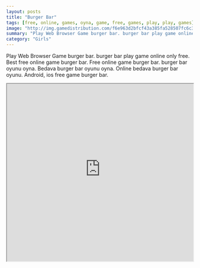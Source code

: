 ```yaml
---
layout: posts
title: "Burger Bar"
tags: [free, online, games, oyna, game, free, games, play, play, games]
image: "http://img.gamedistribution.com/f6e963d2bfcf43a385fa528507fc6c30.jpg"
summary: "Play Web Browser Game burger bar. burger bar play game online only free. Best free online game burger bar. Free online game burger bar. burger bar oyunu oyna. Bedava burger bar oyunu oyna. Online bedava burger bar oyunu. Android, ios free game burger bar."
category: "Girls"
---
```


Play Web Browser Game burger bar. burger bar play game online only free. Best free online game burger bar. Free online game burger bar. burger bar oyunu oyna. Bedava burger bar oyunu oyna. Online bedava burger bar oyunu. Android, ios free game burger bar.

<iframe width="100%" height="480px;" src="http://html5.gamedistribution.com/f6e963d2bfcf43a385fa528507fc6c30/"></iframe>